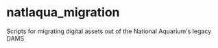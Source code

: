 # natlaqua_migration
Scripts for migrating digital assets out of the National Aquarium's legacy DAMS
